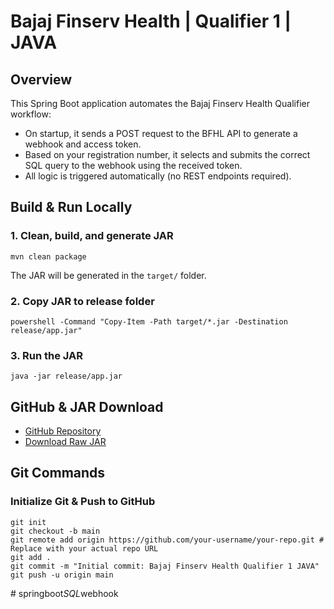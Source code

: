 # Bajaj Finserv Health | Qualifier 1 | JAVA

## Overview

This Spring Boot application automates the Bajaj Finserv Health Qualifier workflow:

- On startup, it sends a POST request to the BFHL API to generate a webhook and access token.
- Based on your registration number, it selects and submits the correct SQL query to the webhook using the received token.
- All logic is triggered automatically (no REST endpoints required).

## Build & Run Locally

### 1. Clean, build, and generate JAR

```
mvn clean package
```

The JAR will be generated in the `target/` folder.

### 2. Copy JAR to release folder

```
powershell -Command "Copy-Item -Path target/*.jar -Destination release/app.jar"
```

### 3. Run the JAR

```
java -jar release/app.jar
```

## GitHub & JAR Download

- [GitHub Repository](https://github.com/uday520/springboot_SQL_webhook) <!-- Replace with your actual repo URL -->
- [Download Raw JAR](https://github.com/uday520/springboot_SQL_webhook/blob/main/release/app.jar) <!-- Replace with actual JAR link -->

## Git Commands

### Initialize Git & Push to GitHub

```
git init
git checkout -b main
git remote add origin https://github.com/your-username/your-repo.git # Replace with your actual repo URL
git add .
git commit -m "Initial commit: Bajaj Finserv Health Qualifier 1 JAVA"
git push -u origin main
```
#   s p r i n g b o o t _ S Q L _ w e b h o o k 
 
 

